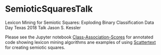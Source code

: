 # SemioticSquaresTalk
Lexicon Mining for Semiotic Squares: Exploding Binary Classification
Data Day Texas 2018 Talk
Jason S. Kessler

Please see the Jupyter notebook [Class-Association-Scores](http://nbviewer.jupyter.org/github/JasonKessler/SemioticSquaresTalk/blob/master/notebooks/Class-Association-Scores.ipynb) for annotated code showing lexicon mining algorithms ane examples of using [Scattertext](https://github.com/JasonKessler/scattertext) for creating semiotic squares.




